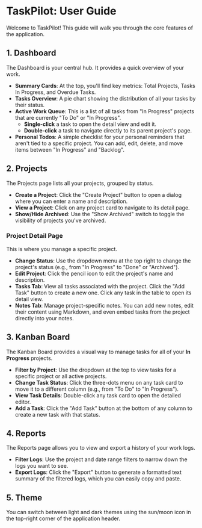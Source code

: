 # TaskPilot: User Guide

Welcome to TaskPilot! This guide will walk you through the core features of the application.

## 1. Dashboard

The Dashboard is your central hub. It provides a quick overview of your work.

-   **Summary Cards**: At the top, you'll find key metrics: Total Projects, Tasks In Progress, and Overdue Tasks.
-   **Tasks Overview**: A pie chart showing the distribution of all your tasks by their status.
-   **Active Work Queue**: This is a list of all tasks from "In Progress" projects that are currently "To Do" or "In Progress".
    -   **Single-click** a task to open the detail view and edit it.
    -   **Double-click** a task to navigate directly to its parent project's page.
-   **Personal Todos**: A simple checklist for your personal reminders that aren't tied to a specific project. You can add, edit, delete, and move items between "In Progress" and "Backlog".

## 2. Projects

The Projects page lists all your projects, grouped by status.

-   **Create a Project**: Click the "Create Project" button to open a dialog where you can enter a name and description.
-   **View a Project**: Click on any project card to navigate to its detail page.
-   **Show/Hide Archived**: Use the "Show Archived" switch to toggle the visibility of projects you've archived.

### Project Detail Page

This is where you manage a specific project.

-   **Change Status**: Use the dropdown menu at the top right to change the project's status (e.g., from "In Progress" to "Done" or "Archived").
-   **Edit Project**: Click the pencil icon to edit the project's name and description.
-   **Tasks Tab**: View all tasks associated with the project. Click the "Add Task" button to create a new one. Click any task in the table to open its detail view.
-   **Notes Tab**: Manage project-specific notes. You can add new notes, edit their content using Markdown, and even embed tasks from the project directly into your notes.

## 3. Kanban Board

The Kanban Board provides a visual way to manage tasks for all of your **In Progress** projects.

-   **Filter by Project**: Use the dropdown at the top to view tasks for a specific project or all active projects.
-   **Change Task Status**: Click the three-dots menu on any task card to move it to a different column (e.g., from "To Do" to "In Progress").
-   **View Task Details**: Double-click any task card to open the detailed editor.
-   **Add a Task**: Click the "Add Task" button at the bottom of any column to create a new task with that status.

## 4. Reports

The Reports page allows you to view and export a history of your work logs.

-   **Filter Logs**: Use the project and date range filters to narrow down the logs you want to see.
-   **Export Logs**: Click the "Export" button to generate a formatted text summary of the filtered logs, which you can easily copy and paste.

## 5. Theme

You can switch between light and dark themes using the sun/moon icon in the top-right corner of the application header.
